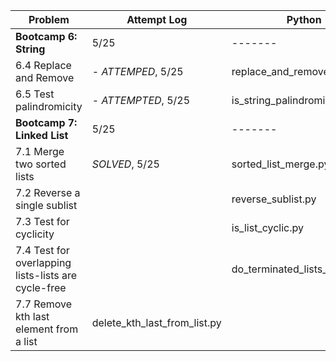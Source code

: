 | Problem |  Attempt Log | Python  |
| ------ | ------ | ------ |
| **Bootcamp 6: String** | 5/25 | ------- |
| 6.4 Replace and Remove | - *ATTEMPED*, 5/25 | replace_and_remove.py |
| 6.5 Test palindromicity | - *ATTEMPTED*, 5/25 | is_string_palindromic.py |
| **Bootcamp 7: Linked List** | 5/25 | ------- |
| 7.1 Merge two sorted lists | *SOLVED*, 5/25| sorted_list_merge.py |
| 7.2 Reverse a single sublist | | reverse\_sublist.py |
| 7.3 Test for cyclicity | | is\_list\_cyclic.py |
| 7.4 Test for overlapping lists-lists are cycle-free| | do\_terminated\_lists\_overlap.py |
| 7.7  Remove kth last element from a list| delete\_kth\_last\_from\_list.py |
